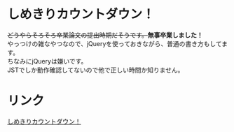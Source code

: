 # しめきりカウントダウン！
~~どうやらそろそろ卒業論文の提出時期だそうです。~~**無事卒業しました！**  
やっつけの雑なやつなので、jQueryを使っておきながら、普通の書き方もしてます。  
ちなみにjQueryは嫌いです。  
JSTでしか動作確認してないので他で正しい時間か知りません。

# リンク
[しめきりカウントダウン！](https://higurashi-takuto.github.io/DeadlineCountdown/)